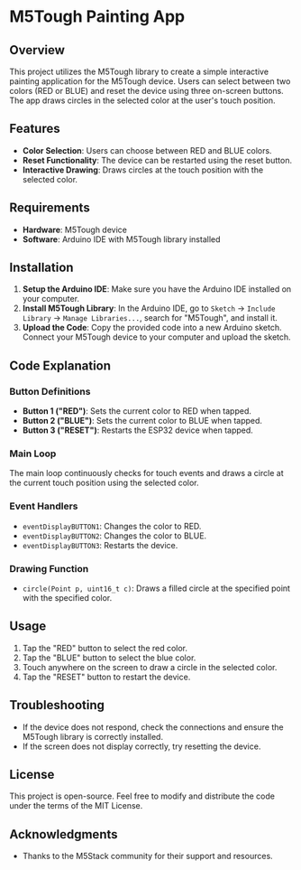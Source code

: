 # M5Tough Painting App

## Overview
This project utilizes the M5Tough library to create a simple interactive painting application for the M5Tough device. 
Users can select between two colors (RED or BLUE) and reset the device using three on-screen buttons. 
The app draws circles in the selected color at the user's touch position.

## Features
- **Color Selection**: Users can choose between RED and BLUE colors.
- **Reset Functionality**: The device can be restarted using the reset button.
- **Interactive Drawing**: Draws circles at the touch position with the selected color.

## Requirements
- **Hardware**: M5Tough device
- **Software**: Arduino IDE with M5Tough library installed

## Installation
1. **Setup the Arduino IDE**: Make sure you have the Arduino IDE installed on your computer.
2. **Install M5Tough Library**: In the Arduino IDE, go to `Sketch` -> `Include Library` -> `Manage Libraries...`, search for "M5Tough", and install it.
3. **Upload the Code**: Copy the provided code into a new Arduino sketch. Connect your M5Tough device to your computer and upload the sketch.

## Code Explanation

### Button Definitions
- **Button 1 ("RED")**: Sets the current color to RED when tapped.
- **Button 2 ("BLUE")**: Sets the current color to BLUE when tapped.
- **Button 3 ("RESET")**: Restarts the ESP32 device when tapped.

### Main Loop
The main loop continuously checks for touch events and draws a circle at the current touch position using the selected color.

### Event Handlers
- `eventDisplayBUTTON1`: Changes the color to RED.
- `eventDisplayBUTTON2`: Changes the color to BLUE.
- `eventDisplayBUTTON3`: Restarts the device.

### Drawing Function
- `circle(Point p, uint16_t c)`: Draws a filled circle at the specified point with the specified color.

## Usage
1. Tap the "RED" button to select the red color.
2. Tap the "BLUE" button to select the blue color.
3. Touch anywhere on the screen to draw a circle in the selected color.
4. Tap the "RESET" button to restart the device.

## Troubleshooting
- If the device does not respond, check the connections and ensure the M5Tough library is correctly installed.
- If the screen does not display correctly, try resetting the device.

## License
This project is open-source. Feel free to modify and distribute the code under the terms of the MIT License.

## Acknowledgments
- Thanks to the M5Stack community for their support and resources.